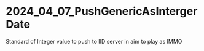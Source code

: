 # 2024_04_07_PushGenericAsIntergerDate
Standard of Integer value to push to IID server in aim to play as IMMO
